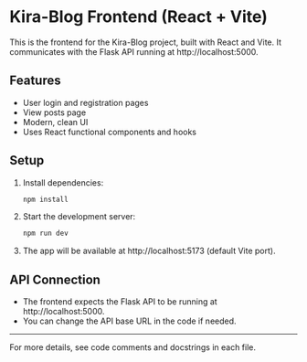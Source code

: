 # Kira-Blog Frontend (React + Vite)

This is the frontend for the Kira-Blog project, built with React and Vite. It communicates with the Flask API running at http://localhost:5000.

## Features
- User login and registration pages
- View posts page
- Modern, clean UI
- Uses React functional components and hooks

## Setup
1. Install dependencies:
   ```sh
   npm install
   ```
2. Start the development server:
   ```sh
   npm run dev
   ```
3. The app will be available at http://localhost:5173 (default Vite port).

## API Connection
- The frontend expects the Flask API to be running at http://localhost:5000.
- You can change the API base URL in the code if needed.

---

For more details, see code comments and docstrings in each file.
